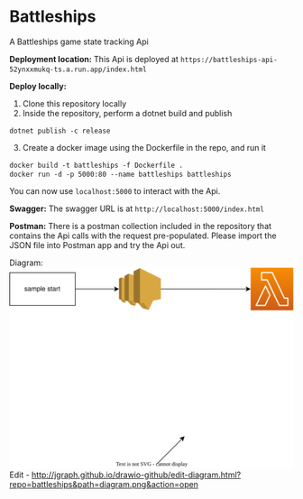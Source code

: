 # Battleships
A Battleships game state tracking Api

**Deployment location:**
This Api is deployed at `https://battleships-api-52ynxxmukq-ts.a.run.app/index.html`

**Deploy locally:**
1. Clone this repository locally
2. Inside the repository, perform a dotnet build and publish
```
dotnet publish -c release
```
3. Create a docker image using the Dockerfile in the repo, and run it
```
docker build -t battleships -f Dockerfile .
docker run -d -p 5000:80 --name battleships battleships  

```
You can now use `localhost:5000` to interact with the Api.

**Swagger:**
The swagger URL is at `http://localhost:5000/index.html`

**Postman:**
There is a postman collection included in the repository that contains the Api calls with the request pre-populated. Please import the JSON file into Postman app and try the Api out.


Diagram:
![Alt Architecure diagram](Diagram.svg)
Edit - http://jgraph.github.io/drawio-github/edit-diagram.html?repo=battleships&path=diagram.png&action=open
